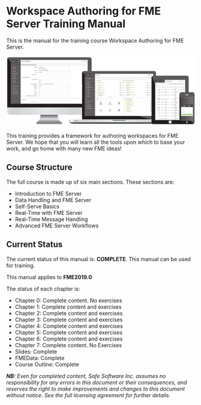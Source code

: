 <!--This file duplicates a little of the content to follow, but is added here because the content of this file is used for the landing page on GitBook-->

# Workspace Authoring for FME Server Training Manual #

This is the manual for the training course Workspace Authoring for FME Server.

![](./ServerAuthoring0Introduction/Images/0.000.ServerHomeScreen.png)

This training provides a framework for authoring workspaces for FME Server. We hope that you will learn all the tools upon which to base your work, and go home with many new FME ideas!

## Course Structure ##

The full course is made up of six main sections. These sections are:

- Introduction to FME Server
- Data Handling and FME Server
- Self-Serve Basics
- Real-Time with FME Server
- Real-Time Message Handling
- Advanced FME Server Workflows


## Current Status ##

The current status of this manual is: **COMPLETE**. This manual can be used for training.

This manual applies to **FME2019.0**

The status of each chapter is:

- Chapter 0: Complete content. No exercises
- Chapter 1: Complete content and exercises
- Chapter 2: Complete content and exercises
- Chapter 3: Complete content and exercises
- Chapter 4: Complete content and exercises
- Chapter 5: Complete content and exercises
- Chapter 6: Complete content and exercises
- Chapter 7: Complete content. No Exercises
- Slides: Complete
- FMEData: Complete
- Course Outline: Complete

***NB:*** *Even for completed content, Safe Software Inc. assumes no responsibility for any errors in this document or their consequences, and reserves the right to make improvements and changes to this document without notice. See the full licensing agreement for further details.*
